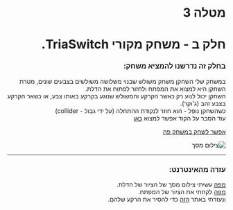 <div lang="he" dir="rtl">
  
# מטלה 3
# חלק ב - משחק מקורי TriaSwitch.
### בחלק זה נדרשנו להמציא משחק:
במשחק שלי השחקן משחק משולש שבנוי משלושה משולשים בצבעים שונים, מטרת השחקן היא למצוא את המפתח ולחזור לפתוח את הדלת.  
השחקן יכול לנוע רק כאשר הקרקע והמשולש שנוגע בקרקע באותו צבע, או כשאר הקרקע בצבע זהב (ג'וקר).  
כשהשחקן נופל - הוא חוזר לנקודת ההתחלה (על ידי גבול - collider)  
עוד הסבר על הקוד אפשר למצוא [כאן](https://github.com/ydilmoni/TriaSwitch/blob/main/CodeExplanetion.md)

[אפשר לשחק במשחק פה](https://gamedevrel2024shovhalyon.itch.io/triaswitch)

![צילום מסך](https://github.com/user-attachments/assets/2f889dc4-65af-48a6-8181-678423f4e347)

----
### עזרה מהאינטרנט:

 [מפה](https://www.youtube.com/watch?v=0tHN6eO9Rwc&ab_channel=GrafikGames) עשיתי צילום מסך של הציור של הדלת.  
 [מפה](https://il.lovepik.com/image-380319504/metal-heart-type-retro-cartoon-key-golden-heart-shape.html) לקחתי את הציור של המפתח.  
 ונעזרתי באתר [הזה](https://www.remove.bg/upload) כדי להסיר את הרקע שלהם.  


  </div>
